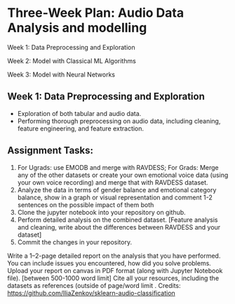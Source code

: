 # Three-Week Plan: Audio Data Analysis and modelling
Week 1: Data Preprocessing and Exploration

Week 2: Model with Classical ML Algorithms

Week 3: Model with Neural Networks


## Week 1: Data Preprocessing and Exploration
- Exploration of both tabular and audio data.
- Performing thorough preprocessing on audio data, including cleaning, feature engineering, and feature extraction.


## Assignment Tasks:
1.  For Ugrads: use EMODB and merge with RAVDESS; For Grads: Merge any of the other datasets or create your own emotional voice data (using your own voice recording) and merge that with RAVDESS dataset.
2. Analyze the data in terms of gender balance and emotional category balance, show in a graph or visual representation and comment 1-2 sentences on the possible impact of them both
3. Clone the jupyter notebook into your repository on github.
4. Perform detailed analysis on the combined dataset. [Feature analysis and cleaning, write about the differences between RAVDESS and your dataset]
5. Commit the changes in your repository.

Write a 1–2-page detailed report on the analysis that you have performed. You can include issues you encountered, how did you solve problems. Upload your report on canvas in PDF format (along with Jupyter Notebook file). [between 500-1000 word limit] Cite all your resources, including the datasets as references (outside of page/word limit
.
Credits: https://github.com/IliaZenkov/sklearn-audio-classification
